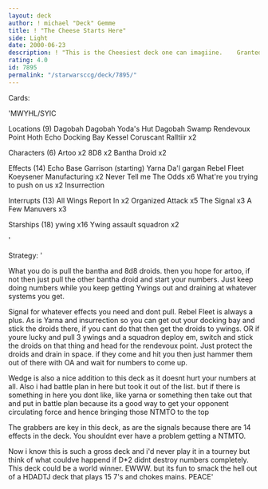 ```yaml
---
layout: deck
author: ! michael "Deck" Gemme
title: ! "The Cheese Starts Here"
side: Light
date: 2000-06-23
description: ! "This is the Cheesiest deck one can imagiine.	Granted, once DII comes out this deck will be rendered obsolete, However this deck of cheese will live on as the cheesiest ever."
rating: 4.0
id: 7895
permalink: "/starwarsccg/deck/7895/"
---
```

Cards: 

'MWYHL/SYIC

Locations (9)
Dagobah
Dagobah Yoda's Hut
Dagobah Swamp
Rendevoux Point
Hoth Echo Docking Bay
Kessel
Coruscant
Ralltiir x2

Characters (6)
Artoo x2
8D8 x2
Bantha Droid x2

Effects (14)
Echo Base Garrison (starting)
Yarna Da'l gargan
Rebel Fleet
Koeysener Manufacturing x2
Never Tell me The Odds x6
What're you trying to push on us x2
Insurrection

Interrupts (13)
All Wings Report In x2
Organized Attack x5
The Signal x3
A Few Manuvers x3

Starships (18)
ywing x16
Ywing assault squadron x2

'

Strategy: '

What you do is pull the bantha and 8d8 droids.  then you hope for artoo, if not then just pull the other bantha droid and start your numbers.  Just keep doing numbers while you keep getting Ywings out and draining at whatever systems you get.

Signal for whatever effects you need and dont pull.  Rebel Fleet is always a plus.  As is Yarna and insurrection so you can get out your docking bay and stick the droids there,  if you cant do that then get the droids to ywings.  OR if youre lucky and pull 3 ywings and a squadron deploy em, switch and stick the droids on that thing and head for the rendevoux point.  Just protect the droids and drain in space.  if they come and hit you then just hammer them out of there with OA and wait for numbers to come up.

Wedge is also a nice addition to this deck as it doesnt hurt your numbers at all.  Also i had battle plan in here but took it out of the list.	but if there is something in here you dont like, like yarna or something then take out that and put in battle plan because its a good way to get your opponent circulating force and hence bringing those NTMTO to the top

The grabbers are key in this deck, as are the signals because there are 14 effects in the deck.  You shouldnt ever have a problem getting a NTMTO.

Now i know this is such a gross deck and i'd never play it in a tourney but think of what couldve happend if D*2 didnt destroy numbers completely.  This deck could be a world winner.  EWWW.	but its fun to smack the hell out of a HDADTJ deck that plays 15 7's and chokes mains.
PEACE'
